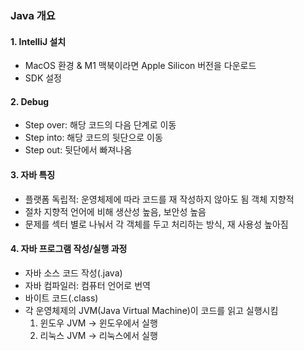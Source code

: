 ### Java 개요
#### 1. IntelliJ 설치
- MacOS 환경 & M1 맥북이라면 Apple Silicon 버전을 다운로드
- SDK 설정

#### 2. Debug
- Step over: 해당 코드의 다음 단계로 이동
- Step into: 해당 코드의 뒷단으로 이동
- Step out: 뒷단에서 빠져나옴

#### 3. 자바 특징 
- 플랫폼 독립적: 운영체제에 따라 코드를 재 작성하지 않아도 됨
  객체 지향적 
- 절차 지향적 언어에 비해 생산성 높음, 보안성 높음 
- 문제를 섹터 별로 나눠서 각 객체를 두고 처리하는 방식, 재 사용성 높아짐

#### 4. 자바 프로그램 작성/실행 과정
- 자바 소스 코드 작성(.java)
- 자바 컴파일러: 컴퓨터 언어로 번역
- 바이트 코드(.class)
- 각 운영체제의 JVM(Java Virtual Machine)이 코드를 읽고 실행시킴
  1. 윈도우 JVM -> 윈도우에서 실행
  2. 리눅스 JVM -> 리눅스에서 실행
